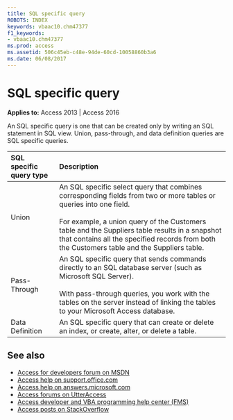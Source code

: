 ```yaml
---
title: SQL specific query
ROBOTS: INDEX
keywords: vbaac10.chm47377
f1_keywords:
- vbaac10.chm47377
ms.prod: access
ms.assetid: 506c45eb-c48e-94de-60cd-10058860b3a6
ms.date: 06/08/2017
---
```



# SQL specific query

**Applies to:** Access 2013 | Access 2016

An SQL specific query is one that can be created only by writing an SQL statement in SQL view. Union, pass-through, and data definition queries are SQL specific queries.

|**SQL specific query type**|**Description**|
|:-----|:-----|
|Union|An SQL specific select query that combines corresponding fields from two or more tables or queries into one field.<br/><br/>For example, a union query of the Customers table and the Suppliers table results in a snapshot that contains all the specified records from both the Customers table and the Suppliers table.|
|Pass-Through|An SQL specific query that sends commands directly to an SQL database server (such as Microsoft SQL Server).<br/><br/>With pass-through queries, you work with the tables on the server instead of linking the tables to your Microsoft Access database.|
|Data Definition|An SQL specific query that can create or delete an index, or create, alter, or delete a table.|

## See also

- [Access for developers forum on MSDN](https://social.msdn.microsoft.com/Forums/office/en-US/home?forum=accessdev)
- [Access help on support.office.com](https://support.office.com/search/results?query=Access)
- [Access help on answers.microsoft.com](https://answers.microsoft.com/en-us/msoffice/forum?page=1&;tab=question&;status=all&;auth=1)
- [Access forums on UtterAccess](http://www.utteraccess.com/forum/index.php?act=idx)
- [Access developer and VBA programming help center (FMS)](http://www.fmsinc.com/MicrosoftAccess/developer/)
- [Access posts on StackOverflow](https://stackoverflow.com/questions/tagged/ms-access)
